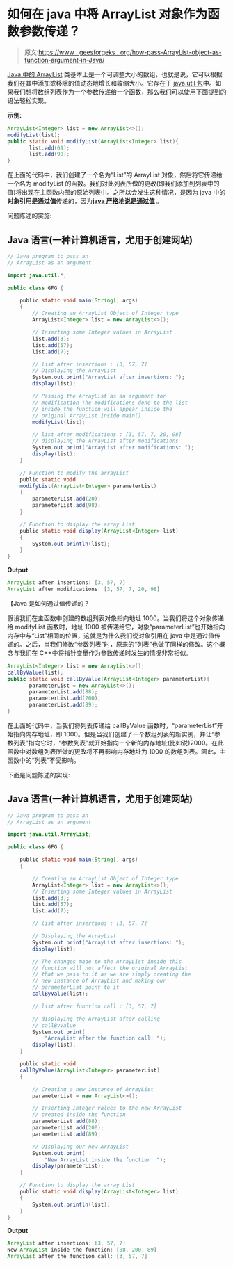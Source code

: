 # 如何在 java 中将 ArrayList 对象作为函数参数传递？

> 原文:[https://www . geesforgeks . org/how-pass-ArrayList-object-as-function-argument-in-Java/](https://www.geeksforgeeks.org/how-to-pass-arraylist-object-as-function-argument-in-java/)

[Java 中的 ArrayList](https://www.geeksforgeeks.org/arraylist-in-java/) 类基本上是一个可调整大小的数组，也就是说，它可以根据我们在其中添加或移除的值动态地增长和收缩大小。它存在于 [java.util 包](https://www.geeksforgeeks.org/java-util-package-java/)中。如果我们想将数组列表作为一个参数传递给一个函数，那么我们可以使用下面提到的语法轻松实现。

**示例:**

```java
ArrayList<Integer> list = new ArrayList<>();
modifyList(list);
public static void modifyList(ArrayList<Integer> list){
       list.add(69);
       list.add(98);
}
```

在上面的代码中，我们创建了一个名为“List”的 ArrayList 对象，然后将它传递给一个名为 modifyList 的函数。我们对此列表所做的更改(即我们添加到列表中的值)将出现在主函数内部的原始列表中。之所以会发生这种情况，是因为 java 中的**对象引用是通过值**传递的，因为[**java 严格地说是通过值**](https://www.geeksforgeeks.org/g-fact-31-java-is-strictly-pass-by-value/) 。

问题陈述的实施:

## Java 语言(一种计算机语言，尤用于创建网站)

```java
// Java program to pass an
// ArrayList as an argument

import java.util.*;

public class GFG {

    public static void main(String[] args)
    {
        // Creating an ArrayList Object of Integer type
        ArrayList<Integer> list = new ArrayList<>();

        // Inserting some Integer values in ArrayList
        list.add(3);
        list.add(57);
        list.add(7);

        // list after insertions : [3, 57, 7]
        // Displaying the ArrayList
        System.out.print("ArrayList after insertions: ");
        display(list);

        // Passing the ArrayList as an argument for
        // modification The modifications done to the list
        // inside the function will appear inside the
        // original ArrayList inside main()
        modifyList(list);

        // list after modifications : [3, 57, 7, 20, 98]
        // displaying the ArrayList after modifications
        System.out.print("ArrayList after modifications: ");
        display(list);
    }

    // Function to modify the arrayList
    public static void
    modifyList(ArrayList<Integer> parameterList)
    {
        parameterList.add(20);
        parameterList.add(98);
    }

    // Function to display the array List
    public static void display(ArrayList<Integer> list)
    {
        System.out.println(list);
    }
}
```

**Output**

```java
ArrayList after insertions: [3, 57, 7]
ArrayList after modifications: [3, 57, 7, 20, 98]

```

【Java 是如何通过值传递的？

假设我们在主函数中创建的数组列表对象指向地址 1000。当我们将这个对象传递给 modifyList 函数时，地址 1000 被传递给它，对象“parameterList”也开始指向内存中与“List”相同的位置，这就是为什么我们说对象引用在 java 中是通过值传递的。之后，当我们修改“参数列表”时，原来的“列表”也做了同样的修改。这个概念与我们在 C++中将指针变量作为参数传递时发生的情况非常相似。

```java
ArrayList<Integer> list = new ArrayList<>();
callByValue(list);
public static void callByValue(ArrayList<Integer> parameterList){
       parameterList = new ArrayList<>();
       parameterList.add(88);
       parameterList.add(200);
       parameterList.add(89);
}
```

在上面的代码中，当我们将列表传递给 callByValue 函数时，“parameterList”开始指向内存地址，即 1000。但是当我们创建了一个数组列表的新实例，并让“参数列表”指向它时，“参数列表”就开始指向一个新的内存地址(比如说)2000。在此函数中对数组列表所做的更改将不再影响内存地址为 1000 的数组列表。因此，主函数中的“列表”不受影响。

下面是问题陈述的实现:

## Java 语言(一种计算机语言，尤用于创建网站)

```java
// Java program to pass an
// ArrayList as an argument

import java.util.ArrayList;

public class GFG {

    public static void main(String[] args)
    {

        // Creating an ArrayList Object of Integer type
        ArrayList<Integer> list = new ArrayList<>();
        // Inserting some Integer values in ArrayList
        list.add(3);
        list.add(57);
        list.add(7);

        // list after insertions : [3, 57, 7]

        // Displaying the ArrayList
        System.out.print("ArrayList after insertions: ");
        display(list);

        // The changes made to the ArrayList inside this
        // function will not affect the original ArrayList
        // that we pass to it as we are simply creating the
        // new instance of ArrayList and making our
        // parameterList point to it
        callByValue(list);

        // list after function call : [3, 57, 7]

        // displaying the ArrayList after calling
        // callByValue
        System.out.print(
            "ArrayList after the function call: ");
        display(list);
    }

    public static void
    callByValue(ArrayList<Integer> parameterList)
    {

        // Creating a new instance of ArrayList
        parameterList = new ArrayList<>();

        // Inserting Integer values to the new ArrayList
        // created inside the function
        parameterList.add(88);
        parameterList.add(200);
        parameterList.add(89);

        // Displaying our new ArrayList
        System.out.print(
            "New ArrayList inside the function: ");
        display(parameterList);
    }

    // Function to display the array List
    public static void display(ArrayList<Integer> list)
    {
        System.out.println(list);
    }
}
```

**Output**

```java
ArrayList after insertions: [3, 57, 7]
New ArrayList inside the function: [88, 200, 89]
ArrayList after the function call: [3, 57, 7]

```